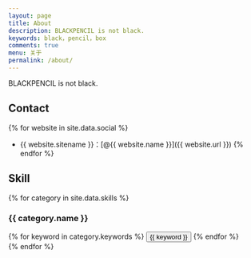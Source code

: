 ```yaml
---
layout: page
title: About
description: BLACKPENCIL is not black.
keywords: black，pencil，box
comments: true
menu: 关于
permalink: /about/
---
```


BLACKPENCIL is not black.

## Contact

{% for website in site.data.social %}
* {{ website.sitename }}：[@{{ website.name }}]({{ website.url }})
{% endfor %}

## Skill

{% for category in site.data.skills %}
### {{ category.name }}
<div class="btn-inline">
{% for keyword in category.keywords %}
<button class="btn btn-outline" type="button">{{ keyword }}</button>
{% endfor %}
</div>
{% endfor %}
